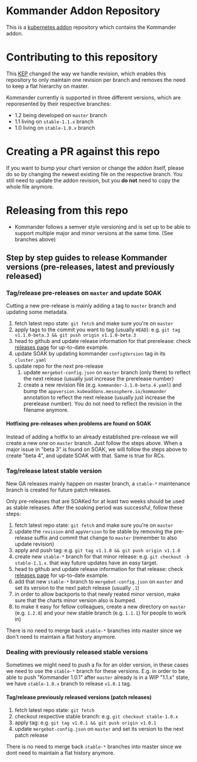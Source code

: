 # Kommander Addon Repository

This is a [kubernetes addon](https://github.com/mesosphere/kubeaddons) repository which contains the Kommander addon.

# Contributing to this repository

This [KEP](https://github.com/mesosphere/ksphere-platform/blob/master/keps/sig-ksphere-catalog/20200818-remove-revisions.md) changed the way we handle revision, which enables this repository to only maintain one revision per branch and removes the need to keep a flat hierarchy on master.

Kommander currently is supported in three different versions, which are reporesented by their respective branches:

- 1.2 being developed on `master` branch
- 1.1 living on `stable-1.1.x` branch
- 1.0 living on `stable-1.0.x` branch

# Creating a PR against this repo

If you want to bump your chart version or change the addon itself, please do so by changing the newest existing file on the respective branch.
You still need to update the addon revision, but you **do not** need to copy the whole file anymore.

# Releasing from this repo

- Kommander follows a semver style versioning and is set up to be able to support multiple major and minor versions at the same time. (See branches above)

## Step by step guides to release Kommander versions (pre-releases, latest and previously released)

### Tag/release pre-releases on `master` and update SOAK

Cutting a new pre-release is mainly adding a tag to `master` branch and updating some metadata.

1. fetch latest repo state: `git fetch` and make sure you're on `master`
1. apply tags to the commit you want to tag (usually `HEAD`): e.g. `git tag v1.1.0-beta.3 && git push origin v1.1.0-beta.3`
1. head to github and update release information for that prerelease: check [releases page](https://github.com/mesosphere/kubeaddons-kommander/releases) for up-to-date example.
1. update SOAK by updating kommander `configVersion` tag in its `cluster.yaml`
1. update repo for the next pre-release
   1. update `mergebot-config.json` on `master` branch (only there) to reflect the next release (usually just increase the prerelease number)
   1. create a new revision file (e.g. `kommander-1.1.0-beta.4.yaml`) and bump the `appversion.kubeaddons.mesosphere.io/kommander` annotation to reflect the next release (usually just increase the prerelease number). You do not need to reflect the revision in the filename anymore.

#### Hotfixing pre-releases when problems are found on SOAK

Instead of adding a hotfix to an already established pre-release we will create a new one on `master` branch. Just follow the steps above.
When a major issue in "beta 3" is found on SOAK, we will follow the steps above to create "beta 4", and update SOAK with that. Same is true for RCs.

### Tag/release latest stable version

New GA releases mainly happen on master branch, a `stable-*` maintenance branch is created for future patch releases.

Only pre-releases that are SOAKed for at least two weeks should be used as stable releases. After the soaking period was successful, follow these steps:

1. fetch latest repo state: `git fetch` and make sure you're on `master`
1. update the `revision` and `appVersion` to be stable by removing the pre-release suffix and commit that change to `master` (remember to also update revision)
1. apply and push tag: e.g. `git tag v1.1.0 && git push origin v1.1.0`
1. create new `stable-*` branch for that minor release: e.g. `git checkout -b stable-1.1.x`. that way future updates have an easy target.
1. head to github and update release information for that release: check [releases page](https://github.com/mesosphere/kubeaddons-kommander/releases) for up-to-date example.
1. add that new `stable-*` branch to `mergebot-config.json` on `master` and set its version to the next patch release (usually `.1`)
1. in order to allow backports to that newly reated minor version, make sure that the charts minor version also is bumped.
1. to make it easy for fellow colleagues, create a new directory on `master` (e.g. `1.2.0`) and your new stable branch (e.g. `1.1.1`) for people to work in)

There is no need to merge back `stable-*` branches into master since we don't need to maintain a flat history anymore.

### Dealing with previously released stable versions

Sometimes we might need to push a fix for an older version, in these cases we need to use the `stable-*` branch for these versions. E.g. in order to be able to push "Kommander 1.0.1" after `master` already is in a WIP "1.1.x" state, we have `stable-1.0.x` branch to release `v1.0.1` tag.

#### Tag/release previously released versions (patch releases)

1. fetch latest repo state: `git fetch`
1. checkout respective stable branch: e.g. `git checkout stable-1.0.x`
1. apply tag: e.g. `git tag v1.0.1 && git push origin v1.0.1`
1. update `mergebot-config.json` on `master` and set its version to the next patch release

There is no need to merge back `stable-*` branches into master since we dont need to maintain a flat history anymore.
